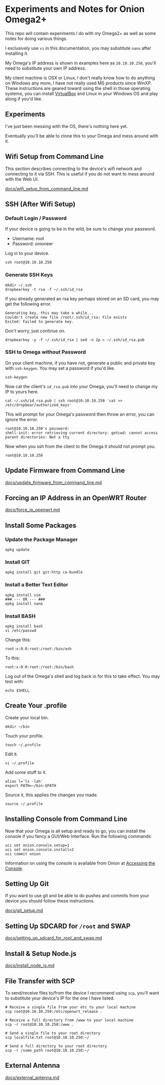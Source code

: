 # Experiments and Notes for Onion Omega2+

This repo will contain experiments I do with my Omega2+ as well as some notes for doing various things.

I exclusively use `vi` in this documentation, you may substitute `nano` after installing it.

My Omega's IP address is shown in examples here as `10.10.10.250`, you'll need to substitute your own IP address.

My client machine is OSX or Linux, I don't really know how to do anything on Windows any more, I have not really used MS products since WinXP.  These instructions are geared toward using the shell in those operating systems, you can install [VirtualBox](https://www.virtualbox.org/wiki/Downloads) and Linux in your Windows OS and play along if you'd like.

## Experiments

I've just been messing with the OS, there's nothing here yet.

Eventually you'll be able to clone this to your Omega and mess around with it.

## Wifi Setup from Command Line

This section describes connecting to the device's wifi network and connecting to it via SSH.  This is useful if you do not want to mess around with the Web UI.

[docs/wifi_setup_from_command_line.md](docs/wifi_setup_from_command_line.md)

## SSH (After Wifi Setup)

### Default Login / Password

If your device is going to be in the wild, be sure to change your password.

* Username: root
* Password: onioneer

Log in to your device.

    ssh root@10.10.10.250

### Generate SSH Keys

    mkdir ~/.ssh
    dropbearkey -t rsa -f ~/.ssh/id_rsa

If you already generated an rsa key perhaps stored on an SD card, you may get the following error.

	Generating key, this may take a while...
	Couldn't create new file /root/.ssh/id_rsa: File exists
	Exited: Failed to generate key.

Don't worry, just continue on.

    dropbearkey -y -f ~/.ssh/id_rsa | sed -n 2p > ~/.ssh/id_rsa.pub

### SSH to Omega without Password

On your client machine, if you have not, generate a public and private key with `ssh-keygen`.  You may set a password if you'd like.

    ssh-keygen

Now cat the client's `id_rsa.pub` into your Omega, you'll need to change my IP to yours here.

    cat ~/.ssh/id_rsa.pub | ssh root@10.10.10.250 'cat >> /etc/dropbear/authorized_keys'

This will prompt for your Omega's password then throw an error, you can ignore the error.

    root@10.10.10.250's password:
    shell-init: error retrieving current directory: getcwd: cannot access parent directories: Not a tty

Now when you ssh from the client to the Omega it should not prompt you.

    root@10.10.10.250

## Update Firmware from Command Line

[docs/update_firmware_from_command_line.md](docs/update_firmware_from_command_line.md)

## Forcing an IP Address in an OpenWRT Router

[docs/force_ip_openwrt.md](docs/force_ip_openwrt.md)

## Install Some Packages

### Update the Package Manager

    opkg update

### Install GIT

    opkg install git git-http ca-bundle

### Install a Better Text Editor

    opkg install vim
    ### --- OR --- ###
    opkg install nano

### Install BASH

    opkg install bash
    vi /etc/passwd

Change this:

    root:x:0:0:root:/root:/bin/ash

To this:

    root:x:0:0:root:/root:/bin/bash

Log out of the Omega's shell and log back in for this to take effect.  You may test with:

    echo $SHELL

## Create Your .profile

Create your local bin.

    mkdir ~/bin

Touch your profile.

    touch ~/.profile

Edit it.

    vi ~/.profile

Add some stuff to it.

    alias l='ls -lah'
    export PATH=~/bin:$PATH
    
Source it, this applies the changes you made.

    source ~/.profile

## Installing Console from Command Line

Now that your Omega is all setup and ready to go, you can install the console if you fancy a GUI/Web Interface. Run the following commands:

	uci set onion.console.setup=1
	uci set onion.console.install=2
	uci commit onion

Information on using the console is available from Onion at [Accessing the Console](https://docs.onion.io/omega2-docs/accessing-the-console.html).

## Setting Up Git

If you want to use git and be able to do pushes and commits from your device you should follow these instructions.

[docs/git_setup.md](docs/git_setup.md)

## Setting Up SDCARD for `/root` and SWAP

[docs/setting_up_sdcard_for_root_and_swap.md](docs/setting_up_sdcard_for_root_and_swap.md)

## Install & Setup Node.js

[docs/install_node_js.md](docs/install_node_js.md)
    
## File Transfer with SCP

To send/receive files to/from the device I recommend using `scp`, you'll want to substitute your device's IP for the one I have listed.

    # Receive a single file from your etc to your local machine
    scp root@10.10.10.250:/etc/openwrt_release .
    
    # Receive a full directory from /www to your local machine
    scp -r root@10.10.10.250:/www .
    
    # Send a single file to your root directory
    scp localfile.txt root@10.10.10.250:~/
    
    # Send a full directory to your root directory
    scp -r /some_path root@10.10.10.250:~/
    

## External Antenna

[docs/external_antenna.md](docs/external_antenna.md)